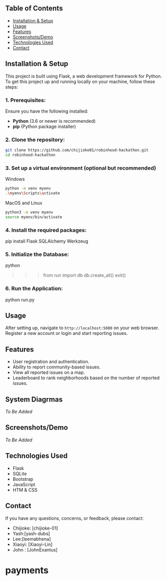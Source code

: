 
## Table of Contents
- [Installation & Setup](#installation--setup)
- [Usage](#usage)
- [Features](#features)
- [Screenshots/Demo](#screenshotsdemo)
- [Technologies Used](#technologies-used)
- [Contact](#contact)

## Installation & Setup

This project is built using Flask, a web development framework for Python. To get this project up and running locally on your machine, follow these steps:

### 1. Prerequisites:

Ensure you have the following installed:
- **Python** (3.6 or newer is recommended)
- **pip** (Python package installer)

### 2. Clone the repository:

```bash
git clone https://github.com/chijioke01/robinhood-hackathon.git
cd robinhood-hackathon
```

### 3.  Set up a virtual environment (optional but recommended)

Windows
```bash
python -m venv myenv
.\myenv\Scripts\activate
```

MacOS and Linux 

```bash
python3 -m venv myenv
source myenv/bin/activate

```

### 4. Install the required packages:
pip install Flask SQLAlchemy Werkzeug


### 5. Initialize the Database:
python
>>> from run import db
>>> db.create_all()
>>> exit()

### 6. Run the Application:
python run.py

## Usage
After setting up, navigate to `http://localhost:5000` on your web browser. Register a new account or login and start reporting issues.

## Features
- User registration and authentication.
- Ability to report community-based issues.
- View all reported issues on a map.
- Leaderboard to rank neighborhoods based on the number of reported issues.

## System Diagrmas 
*To Be Added*

## Screenshots/Demo
*To Be Added*

## Technologies Used
- Flask
- SQLite
- Bootstrap
- JavaScript
- HTM & CSS

## Contact
If you have any questions, concerns, or feedback, please contact:

- Chijioke: [chijioke-01]
- Yash:[yash-dubs] 
- Lee:[leemabhena]
- Xiaoyi: [Xiaoyi-Lin]
- John : [JohnExantus]

# payments
